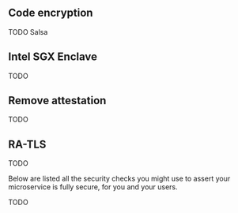## Code encryption

TODO Salsa

## Intel SGX Enclave

TODO

## Remove attestation

TODO

## RA-TLS

TODO

Below are listed all the security checks you might use to assert your microservice
is fully secure, for you and your users.

TODO